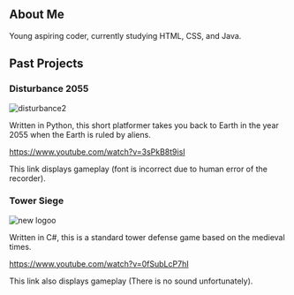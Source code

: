 ## About Me

Young aspiring coder, currently studying HTML, CSS, and Java.


## Past Projects

### Disturbance 2055

![disturbance2](https://user-images.githubusercontent.com/70152388/91209308-84e34500-e6d9-11ea-9ad3-c66b9d4b2761.png)

Written in Python, this short platformer takes you back to Earth in the year 2055 when the Earth is ruled by aliens.

https://www.youtube.com/watch?v=3sPkB8t9isI

This link displays gameplay (font is incorrect due to human error of the recorder).


### Tower Siege

![new logoo](https://user-images.githubusercontent.com/70152388/91458017-0f02e900-e853-11ea-9757-367e38edfc57.png)

Written in C#, this is a standard tower defense game based on the medieval times.

https://www.youtube.com/watch?v=0fSubLcP7hI

This link also displays gameplay (There is no sound unfortunately).
